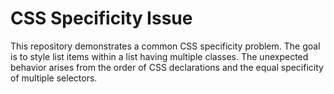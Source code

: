 # CSS Specificity Issue

This repository demonstrates a common CSS specificity problem.  The goal is to style list items within a list having multiple classes.  The unexpected behavior arises from the order of CSS declarations and the equal specificity of multiple selectors.